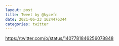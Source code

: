 ```yaml
--- 
layout: post 
title: Tweet by @kycefn 
date: 2021-06-23 1624476344 
categories: twitter 
--- 
```

https://twitter.com/o/status/1407781846256078848